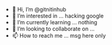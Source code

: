 - 👋 Hi, I’m @gitnitinhub
- 👀 I’m interested in ... hacking google
- 🌱 I’m currently learning ... nothing 
- 💞️ I’m looking to collaborate on ... 
- 📫 How to reach me ... msg here only

<!---
gitnitinhub/gitnitinhub is a ✨ special ✨ repository because its `README.md` (this file) appears on your GitHub profile.
You can click the Preview link to take a look at your changes.
--->
